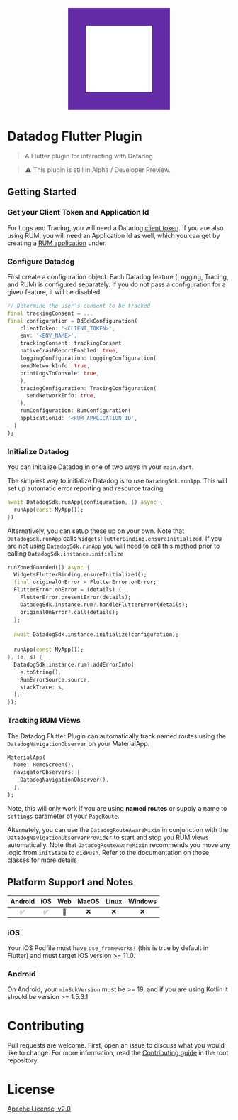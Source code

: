 <p align="center">
	<img src="dd_logo.png" width="150" style="background-color: #632CA6; padding: 40px">
</p>

# Datadog Flutter Plugin

> A Flutter plugin for interacting with Datadog

> ⚠️ This plugin is still in Alpha / Developer Preview. 

## Getting Started

### Get your Client Token and Application Id

For Logs and Tracing, you will need a Datadog [client
token](https://docs.datadoghq.com/account_management/api-app-keys/#client-tokens).
If you are also using RUM, you will need an Application Id as well, which you
can get by creating a [RUM
application](https://docs.datadoghq.com/real_user_monitoring/#getting-started)
under.

### Configure Datadog

First create a configuration object. Each Datadog feature (Logging, Tracing, and
RUM) is configured separately. If you do not pass a configuration for a given
feature, it will be disabled.

```dart
// Determine the user's consent to be tracked
final trackingConsent = ...
final configuration = DdSdkConfiguration(
	clientToken: '<CLIENT_TOKEN>',
	env: '<ENV_NAME>',
	trackingConsent: trackingConsent,
	nativeCrashReportEnabled: true,
	loggingConfiguration: LoggingConfiguration(
    sendNetworkInfo: true,
    printLogsToConsole: true,
	),
	tracingConfiguration: TracingConfiguration(
	  sendNetworkInfo: true,
	),
	rumConfiguration: RumConfiguration(
    applicationId: '<RUM_APPLICATION_ID',
  )
);
```

### Initialize Datadog

You can initialize Datadog in one of two ways in your `main.dart`.

The simplest way to initialize Datadog is to use `DatadogSdk.runApp`. This will
set up automatic error reporting and resource tracing.

```dart
await DatadogSdk.runApp(configuration, () async {
  runApp(const MyApp());
})
```

Alternatively, you can setup these up on your own. Note that `DatadogSdk.runApp`
calls `WidgetsFlutterBinding.ensureInitialized`. If you are not using
`DatadogSdk.runApp` you will need to call this method prior to calling
`DatadogSdk.instance.initialize`

```dart
runZonedGuarded(() async {
  WidgetsFlutterBinding.ensureInitialized();
  final originalOnError = FlutterError.onError;
  FlutterError.onError = (details) {
    FlutterError.presentError(details);
    DatadogSdk.instance.rum?.handleFlutterError(details);
    originalOnError?.call(details);
  };

  await DatadogSdk.instance.initialize(configuration);

  runApp(const MyApp());
}, (e, s) {
  DatadogSdk.instance.rum?.addErrorInfo(
    e.toString(),
    RumErrorSource.source,
    stackTrace: s,
  );
});
```

### Tracking RUM Views

The Datadog Flutter Plugin can automatically track named routes using the
`DatadogNavigationObserver` on your MaterialApp.

```dart
MaterialApp(
  home: HomeScreen(),
  navigatorObservers: [
    DatadogNavigationObserver(),
  ],
);
```

Note, this will only work if you are using **named routes** or supply a name to
`settings` parameter of your `PageRoute`.

Alternately, you can use the `DatadogRouteAwareMixin` in conjunction with the
`DatadogNavigationObserverProvider` to start and stop you RUM views
automatically. Note that `DatadogRouteAwareMixin` recommends you move any logic
from `initState` to `didPush`. Refer to the documentation on those classes for
more details


## Platform Support and Notes

| Android | iOS |  Web | MacOS | Linux | Windows |
| :-----: | :-: | :---: | :-: | :---: | :----: |
|   ✅    | ✅  |  🚧   | ❌  |  ❌   |   ❌   |

### iOS

Your iOS Podfile must have `use_frameworks!` (this is true by default in
Flutter) and must target iOS version >= 11.0.

### Android

On Android, your `minSdkVersion` must be >= 19, and if you are using Kotlin it
should be version >= 1.5.3.1

# Contributing

Pull requests are welcome. First, open an issue to discuss what you would like
to change. For more information, read the [Contributing
guide](../../CONTRIBUTING.md) in the root repository.

# License

[Apache License, v2.0](LICENSE)